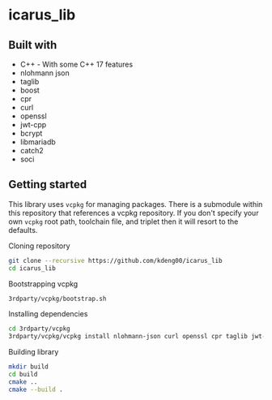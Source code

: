# icarus_lib


## Built with

* C++ - With some C++ 17 features
* nlohmann json
* taglib
* boost
* cpr
* curl
* openssl
* jwt-cpp
* bcrypt
* libmariadb
* catch2
* soci


## Getting started

This library uses `vcpkg` for managing packages. There is a submodule within this repository that
references a vcpkg repository. If you don't specify your own `vcpkg` root path, toolchain file, and 
triplet then it will resort to the defaults.

Cloning repository

```BASH
git clone --recursive https://github.com/kdeng00/icarus_lib
cd icarus_lib
```

Bootstrapping vcpkg

```BASH
3rdparty/vcpkg/bootstrap.sh
```

Installing dependencies

```BASH
cd 3rdparty/vcpkg
3rdparty/vcpkg/vcpkg install nlohmann-json curl openssl cpr taglib jwt-cpp boost libmariadb catch2 soci
```

Building library

```BASH
mkdir build
cd build
cmake ..
cmake --build .
```
